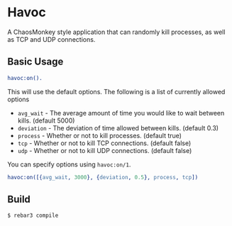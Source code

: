 Havoc
======

A ChaosMonkey style application that can randomly kill processes, as well as
TCP and UDP connections.

Basic Usage
-----------
``` erlang
havoc:on().
```

This will use the default options. The following is a list of currently
allowed options

* `avg_wait` - The average amount of time you would like to wait between kills.
(default 5000)
* `deviation` - The deviation of time allowed between kills. (default 0.3)
* `process` - Whether or not to kill processes. (default true)
* `tcp` - Whether or not to kill TCP connections. (default false)
* `udp` - Whether or not to kill UDP connections. (default false)

You can specify options using `havoc:on/1`.

``` erlang
havoc:on([{avg_wait, 3000}, {deviation, 0.5}, process, tcp])
```

Build
-----

    $ rebar3 compile
